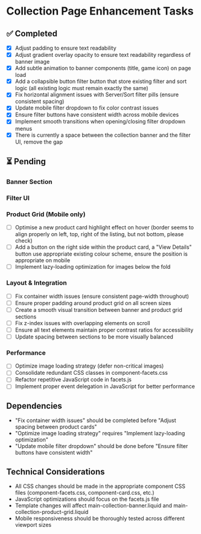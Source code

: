 # Collection Page Enhancement Tasks

## ✅ Completed

- [x] Adjust padding to ensure text readability
- [x] Adjust gradient overlay opacity to ensure text readability regardless of banner image
- [x] Add subtle animation to banner components (title, game icon) on page load
- [x] Add a collapsible button filter button that store existing filter and sort logic (all existing logic must remain exactly the same)
- [x] Fix horizontal alignment issues with Server/Sort filter pills (ensure consistent spacing)
- [x] Update mobile filter dropdown to fix color contrast issues
- [x] Ensure filter buttons have consistent width across mobile devices
- [x] Implement smooth transitions when opening/closing filter dropdown menus
- [x] There is currently a space between the collection banner and the filter UI, remove the gap

## ⏳ Pending

### Banner Section
<!-- All banner section tasks are now complete -->

### Filter UI
<!-- All filter UI tasks are now complete -->

### Product Grid (Mobile only)
- [ ] Optimise a new product card highlight effect on hover (border seems to align properly on left, top, right of the listing, but not bottom, please check)
- [ ] Add a button on the right side within the product card, a "View Details" button use appropriate existing colour scheme, ensure the position is appropriate on mobile
- [ ] Implement lazy-loading optimization for images below the fold

### Layout & Integration
- [ ] Fix container width issues (ensure consistent page-width throughout)
- [ ] Ensure proper padding around product grid on all screen sizes
- [ ] Create a smooth visual transition between banner and product grid sections
- [ ] Fix z-index issues with overlapping elements on scroll
- [ ] Ensure all text elements maintain proper contrast ratios for accessibility
- [ ] Update spacing between sections to be more visually balanced

### Performance
- [ ] Optimize image loading strategy (defer non-critical images)
- [ ] Consolidate redundant CSS classes in component-facets.css
- [ ] Refactor repetitive JavaScript code in facets.js
- [ ] Implement proper event delegation in JavaScript for better performance

## Dependencies
- "Fix container width issues" should be completed before "Adjust spacing between product cards"
- "Optimize image loading strategy" requires "Implement lazy-loading optimization"
- "Update mobile filter dropdown" should be done before "Ensure filter buttons have consistent width"

## Technical Considerations
- All CSS changes should be made in the appropriate component CSS files (component-facets.css, component-card.css, etc.)
- JavaScript optimizations should focus on the facets.js file
- Template changes will affect main-collection-banner.liquid and main-collection-product-grid.liquid
- Mobile responsiveness should be thoroughly tested across different viewport sizes 